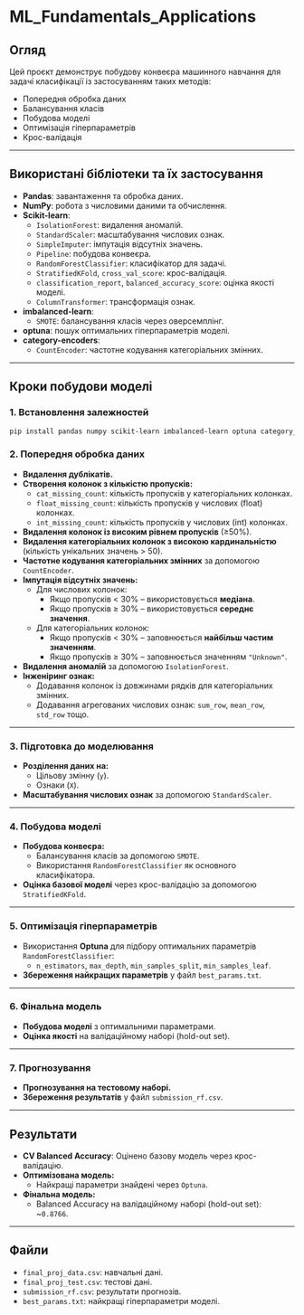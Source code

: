 # ML_Fundamentals_Applications

## Огляд

Цей проєкт демонструє побудову конвеєра машинного навчання для задачі класифікації із застосуванням таких методів:

- Попередня обробка даних
- Балансування класів
- Побудова моделі
- Оптимізація гіперпараметрів
- Крос-валідація

---

## Використані бібліотеки та їх застосування

- **Pandas**: завантаження та обробка даних.
- **NumPy**: робота з числовими даними та обчислення.
- **Scikit-learn**:
  - `IsolationForest`: видалення аномалій.
  - `StandardScaler`: масштабування числових ознак.
  - `SimpleImputer`: імпутація відсутніх значень.
  - `Pipeline`: побудова конвеєра.
  - `RandomForestClassifier`: класифікатор для задачі.
  - `StratifiedKFold`, `cross_val_score`: крос-валідація.
  - `classification_report`, `balanced_accuracy_score`: оцінка якості моделі.
  - `ColumnTransformer`: трансформація ознак.
- **imbalanced-learn**:
  - `SMOTE`: балансування класів через оверсемплінг.
- **optuna**: пошук оптимальних гіперпараметрів моделі.
- **category-encoders**:
  - `CountEncoder`: частотне кодування категоріальних змінних.

---

## Кроки побудови моделі

### 1. Встановлення залежностей

```bash
pip install pandas numpy scikit-learn imbalanced-learn optuna category_encoders
```

### 2. Попередня обробка даних

- **Видалення дублікатів.**
- **Створення колонок з кількістю пропусків:**
  - `cat_missing_count`: кількість пропусків у категоріальних колонках.
  - `float_missing_count`: кількість пропусків у числових (float) колонках.
  - `int_missing_count`: кількість пропусків у числових (int) колонках.
- **Видалення колонок із високим рівнем пропусків** (≥50%).
- **Видалення категоріальних колонок з високою кардинальністю** (кількість унікальних значень > 50).
- **Частотне кодування категоріальних змінних** за допомогою `CountEncoder`.
- **Імпутація відсутніх значень:**
  - Для числових колонок:
    - Якщо пропусків < 30% – використовується **медіана**.
    - Якщо пропусків ≥ 30% – використовується **середнє значення**.
  - Для категоріальних колонок:
    - Якщо пропусків < 30% – заповнюється **найбільш частим значенням**.
    - Якщо пропусків ≥ 30% – заповнюється значенням `"Unknown"`.
- **Видалення аномалій** за допомогою `IsolationForest`.
- **Інженіринг ознак:**
  - Додавання колонок із довжинами рядків для категоріальних змінних.
  - Додавання агрегованих числових ознак: `sum_row`, `mean_row`, `std_row` тощо.

---   

### 3. Підготовка до моделювання

- **Розділення даних на:**
  - Цільову змінну (`y`).
  - Ознаки (`X`).
- **Масштабування числових ознак** за допомогою `StandardScaler`.

---

### 4. Побудова моделі

- **Побудова конвеєра:**
  - Балансування класів за допомогою `SMOTE`.
  - Використання `RandomForestClassifier` як основного класифікатора.
- **Оцінка базової моделі** через крос-валідацію за допомогою `StratifiedKFold`.

---

### 5. Оптимізація гіперпараметрів

- Використання **Optuna** для підбору оптимальних параметрів `RandomForestClassifier`:
  - `n_estimators`, `max_depth`, `min_samples_split`, `min_samples_leaf`.
- **Збереження найкращих параметрів** у файл `best_params.txt`.

---

### 6. Фінальна модель

- **Побудова моделі** з оптимальними параметрами.
- **Оцінка якості** на валідаційному наборі (hold-out set).

---

### 7. Прогнозування

- **Прогнозування на тестовому наборі.**
- **Збереження результатів** у файл `submission_rf.csv`.

---

## Результати

- **CV Balanced Accuracy**: Оцінено базову модель через крос-валідацію.
- **Оптимізована модель:**
  - Найкращі параметри знайдені через `Optuna`.
- **Фінальна модель:**
  - Balanced Accuracy на валідаційному наборі (hold-out set): ~`0.8766`.

---

## Файли

- `final_proj_data.csv`: навчальні дані.
- `final_proj_test.csv`: тестові дані.
- `submission_rf.csv`: результати прогнозів.
- `best_params.txt`: найкращі гіперпараметри моделі.

